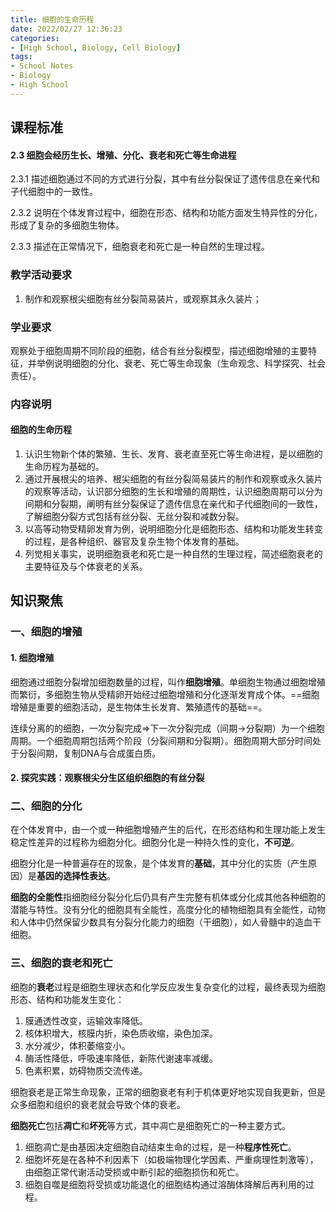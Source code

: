 ```yaml
---
title: 细胞的生命历程
date: 2022/02/27 12:36:23
categories:
- [High School, Biology, Cell Biology]
tags:
- School Notes
- Biology
- High School
---
```


## 课程标准

#### 2.3 细胞会经历生长、增殖、分化、衰老和死亡等生命进程

2.3.1 描述细胞通过不同的方式进行分裂，其中有丝分裂保证了遗传信息在亲代和子代细胞中的一致性。

2.3.2 说明在个体发育过程中，细胞在形态、结构和功能方面发生特异性的分化，形成了复杂的多细胞生物体。

2.3.3 描述在正常情况下，细胞衰老和死亡是一种自然的生理过程。

### 教学活动要求

1. 制作和观察根尖细胞有丝分裂简易装片，或观察其永久装片；

### 学业要求

​	观察处于细胞周期不同阶段的细胞，结合有丝分裂模型，描述细胞增殖的主要特征，并举例说明细胞的分化、衰老、死亡等生命现象（生命观念、科学探究、社会责任）。

### 内容说明

#### 细胞的生命历程

1. 认识生物新个体的繁殖、生长、发育、衰老直至死亡等生命进程，是以细胞的生命历程为基础的。
2. 通过开展根尖的培养、根尖细胞的有丝分裂简易装片的制作和观察或永久装片的观察等活动，认识部分细胞的生长和增殖的周期性，认识细胞周期可以分为间期和分裂期，阐明有丝分裂保证了遗传信息在亲代和子代细胞间的一致性，了解细胞分裂方式包括有丝分裂、无丝分裂和减数分裂。
3. 以高等动物受精卵发育为例，说明细胞分化是细胞形态、结构和功能发生转变的过程，是各种组织、器官及复杂生物个体发育的基础。
4. 列觉相关事实，说明细胞衰老和死亡是一种自然的生理过程，简述细胞衰老的主要特征及与个体衰老的关系。

## 知识聚焦

### 一、细胞的增殖

#### 1. 细胞增殖

​	细胞通过细胞分裂增加细胞数量的过程，叫作**细胞增殖**。单细胞生物通过细胞增殖而繁衍，多细胞生物从受精卵开始经过细胞增殖和分化逐渐发育成个体。==细胞增殖是重要的细胞活动，是生物体生长发育、繁殖遗传的基础==。

​	连续分离的的细胞，一次分裂完成⇒下一次分裂完成（间期→分裂期）为一个细胞周期。一个细胞周期包括两个阶段（分裂间期和分裂期）。细胞周期大部分时间处于分裂间期，复制DNA与合成蛋白质。

#### 2. 探究实践：观察根尖分生区组织细胞的有丝分裂

### 二、细胞的分化

​	在个体发育中，由一个或一种细胞增殖产生的后代，在形态结构和生理功能上发生稳定性差异的过程称为细胞分化。细胞分化是一种持久性的变化，**不可逆**。

​	细胞分化是一种普遍存在的现象，是个体发育的**基础**，其中分化的实质（产生原因）是**基因的选择性表达**。

​	**细胞的全能性**指细胞经分裂分化后仍具有产生完整有机体或分化成其他各种细胞的潜能与特性。没有分化的细胞具有全能性，高度分化的植物细胞具有全能性，动物和人体中仍然保留少数具有分裂分化能力的细胞（干细胞），如人骨髓中的造血干细胞。

### 三、细胞的衰老和死亡

​	细胞的**衰老**过程是细胞生理状态和化学反应发生复杂变化的过程，最终表现为细胞形态、结构和功能发生变化：

1. 膜通透性改变，运输效率降低。
2. 核体积增大，核膜内折，染色质收缩，染色加深。
3. 水分减少，体积萎缩变小。
4. 酶活性降低，呼吸速率降低，新陈代谢速率减缓。
5. 色素积累，妨碍物质交流传递。

​	细胞衰老是正常生命现象，正常的细胞衰老有利于机体更好地实现自我更新，但是众多细胞和组织的衰老就会导致个体的衰老。

​	**细胞死亡**包括**凋亡**和**坏死**等方式，其中凋亡是细胞死亡的一种主要方式。

1. 细胞凋亡是由基因决定细胞自动结束生命的过程，是一种**程序性死亡**。
2. 细胞坏死是在各种不利因素下（如极端物理化学因素、严重病理性刺激等），由细胞正常代谢活动受损或中断引起的细胞损伤和死亡。
3. 细胞自噬是细胞将受损或功能退化的细胞结构通过溶酶体降解后再利用的过程。
